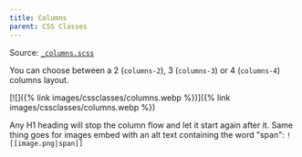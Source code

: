 ```yaml
---
title: Columns
parent: CSS Classes
---
```


Source: [`_columns.scss`](https://github.com/ElsaTam/obsidian-fancy-a-story/blob/main/postcss/cssclasses/_columns.scss) 

You can choose between a 2 (`columns-2`), 3 (`columns-3`) or 4 (`columns-4`) columns layout.

[![]({% link images/cssclasses/columns.webp %})]({% link images/cssclasses/columns.webp %})

Any H1 heading will stop the column flow and let it start again after it. Same thing goes for images embed with an alt text containing the word "span": `![[image.png|span]]`